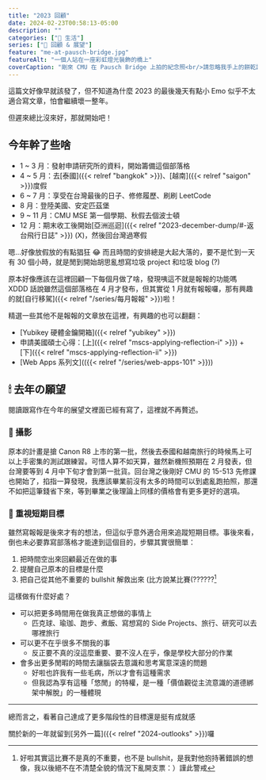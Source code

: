 ```yaml
---
title: "2023 回顧"
date: 2024-02-23T00:58:13-05:00
description: ""
categories: ["🍫 生活"]
series: ["🔭 回顧 & 展望"]
feature: "me-at-pausch-bridge.jpg"
featureAlt: "一個人站在一座彩虹燈光裝飾的橋上"
coverCaption: "剛來 CMU 在 Pausch Bridge 上拍的紀念照<br/>請忽略我手上的餅乾謝謝：）"
---
```


這篇文好像早就該發了，但不知道為什麼 2023 的最後幾天有點小 Emo 似乎不太適合寫文章，怕會繼續壞一整年。

但遲來總比沒來好，那就開始吧！

## 今年幹了些啥

- 1 ~ 3 月：發射申請研究所的資料，開始籌備這個部落格
- 4 ~ 5 月：去[泰國]({{< relref "bangkok" >}})、[越南]({{< relref "saigon" >}})度假
- 6 ~ 7 月：享受在台灣最後的日子、修修履歷、刷刷 LeetCode
- 8 月：登陸美國、安定匹茲堡
- 9 ~ 11 月：CMU MSE 第一個學期、秋假去個波士頓
- 12 月：期末收工後開始[亞洲巡迴]({{< relref "2023-december-dump/#-返台飛行日誌" >}}) (X)，然後回台灣過寒假

嗯...好像放假放的有點猖狂 😂 而且時間的安排總是大起大落的，要不是忙到一天有 30 個小時，就是閒到開始胡思亂想寫垃圾 project 和垃圾 blog (?)

原本好像應該在這裡回顧一下每個月做了啥，發現咦這不就是報報的功能嗎 XDDD 話說雖然這個部落格在 4 月才發布，但其實從 1 月就有報報囉，那有興趣的就[自行移駕]({{< relref "/series/每月報報" >}})啦！

精選一些其他不是報報的文章放在這裡，有興趣的也可以翻翻：

- [Yubikey 硬體金鑰開箱]({{< relref "yubikey" >}})
- 申請美國碩士心得：[上]({{< relref "mscs-applying-reflection-i" >}}) + [下]({{< relref "mscs-applying-reflection-ii" >}})
- [Web Apps 系列文](({{< relref "/series/web-apps-101" >}}))

## 🕯 去年の願望

閱讀跟寫作在今年的展望文裡面已經有寫了，這裡就不再贅述。

### 📸 攝影

原本的計畫是搶 Canon R8 上市的第一批，然後去泰國和越南旅行的時候馬上可以上手密集的測試跟練習。可惜人算不如天算，雖然新機照預期在 2 月發表，但台灣要等到 4 月中下旬才會到第一批貨。回台灣之後剛好 CMU 的 15-513 先修課也開始了，掐指一算發現，我應該畢業前沒有太多的時間可以到處亂跑拍照，那還不如把這筆錢省下來，等到畢業之後理論上同樣的價格會有更多更好的選項。

### 🎯 重視短期目標

雖然寫報報是後來才有的想法，但這似乎意外適合用來追蹤短期目標。事後來看，倒也未必要靠寫部落格才能達到這個目的，步驟其實很簡單：

1. 把時間空出來回顧最近在做的事
2. 提醒自己原本的目標是什麼
3. 把自己從其他不重要的 bullshit 解救出來 (比方說某比賽(??????[^1]

這樣做有什麼好處？

- 可以把更多時間用在做我真正想做的事情上
  - 匹克球、瑜珈、跑步、煮飯、寫想寫的 Side Projects、旅行、研究可以去哪裡旅行
- 可以更不在乎很多不關我的事
  - 反正要不真的沒這麼重要、要不沒人在乎，像是學校大部分的作業
- 會多出更多閒暇的時間去讓腦袋去意識和思考寓意深遠的問題
  - 好啦也許我有一些毛病，所以才會有這種需求
  - 但我認為享有這種「悠閒」的特權，是一種「價值觀從主流意識的道德綁架中解脫」的一種體現

---

總而言之，看著自己達成了更多階段性的目標還是挺有成就感

關於新的一年就留到[另外一篇]({{< relref "2024-outlooks" >}})囉

[^1]: 好啦其實這比賽不是真的不重要，也不是 bullshit，是我對他抱持著錯誤的想像，我以後絕不在不清楚全貌的情況下亂開支票：）謹此警戒
